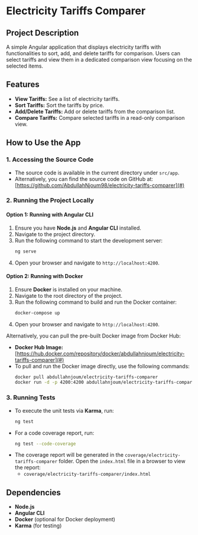# Electricity Tariffs Comparer

## Project Description
A simple Angular application that displays electricity tariffs with functionalities to sort, add, and delete tariffs for comparison. Users can select tariffs and view them in a dedicated comparison view focusing on the selected items.

## Features
- **View Tariffs:** See a list of electricity tariffs.
- **Sort Tariffs:** Sort the tariffs by price.
- **Add/Delete Tariffs:** Add or delete tariffs from the comparison list.
- **Compare Tariffs:** Compare selected tariffs in a read-only comparison view.

## How to Use the App

### 1. Accessing the Source Code
- The source code is available in the current directory under `src/app`.
- Alternatively, you can find the source code on GitHub at: [https://github.com/AbdullahNjoum98/electricity-tariffs-comparer](#)

### 2. Running the Project Locally

#### **Option 1: Running with Angular CLI**
1. Ensure you have **Node.js** and **Angular CLI** installed.
2. Navigate to the project directory.
3. Run the following command to start the development server:
    ```bash
    ng serve
    ```
4. Open your browser and navigate to `http://localhost:4200`.

#### **Option 2: Running with Docker**
1. Ensure **Docker** is installed on your machine.
2. Navigate to the root directory of the project.
3. Run the following command to build and run the Docker container:
    ```bash
    docker-compose up
    ```
4. Open your browser and navigate to `http://localhost:4200`.

Alternatively, you can pull the pre-built Docker image from Docker Hub:

- **Docker Hub Image:** [https://hub.docker.com/repository/docker/abdullahnjoum/electricity-tariffs-comparer](#)
- To pull and run the Docker image directly, use the following commands:
    ```bash
    docker pull abdullahnjoum/electricity-tariffs-comparer
    docker run -d -p 4200:4200 abdullahnjoum/electricity-tariffs-comparer
    ```

### 3. Running Tests
- To execute the unit tests via **Karma**, run:
    ```bash
    ng test
    ```
- For a code coverage report, run:
    ```bash
    ng test --code-coverage
    ```
- The coverage report will be generated in the `coverage/electricity-tariffs-comparer` folder. Open the `index.html` file in a browser to view the report:
  - `coverage/electricity-tariffs-comparer/index.html`

## Dependencies
- **Node.js**
- **Angular CLI**
- **Docker** (optional for Docker deployment)
- **Karma** (for testing)
